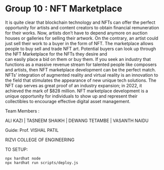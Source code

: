 # Group 10 : NFT Marketplace

It is quite clear that blockchain technology and NFTs can offer the perfect 
opportunity for artists and content creators to obtain financial remuneration for their 
works. Now, artists don’t have to depend anymore on auction houses or galleries for 
selling their artwork. On the contrary, an artist could just sell their work to a buyer 
in the form of NFT. The marketplace allows people to buy sell and trade NFT art. Potential
buyers  can  look  up  through  the  NFT  Marketplace  for  the  NFTs  they  desire  and  
can  easily  place  a  bid  on  them  or  buy  them. If 
you seek an industry that functions as a massive revenue stream for talented people 
like composers and artists, then NFT marketplace development can be the perfect 
match. NFTs’ integration of augmented reality and virtual reality is an innovation to 
the field that stimulates the appearance of new unique tech solutions. The NFT cap 
serves as great proof of an industry expansion; in 2022, it achieved the mark of 
$828 million. NFT marketplace development is a unique opportunity for individuals to 
show up and represent their collectibles to encourage effective digital asset 
management.

Team Members :

ALI KAZI |
TASNEEM SHAIKH |
DEWANG TETAMBE |
VASANTH NAIDU

Guide:
Prof. VISHAL PATIL

RIZVI COLLEGE OF ENGINEERING

TO SETUP:

```shell
npx hardhat node
npx hardhat run scripts/deploy.js
```

